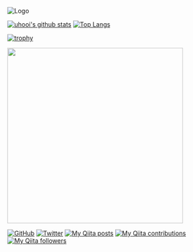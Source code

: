 ![Logo](https://github.com/uhooi/uhooi/blob/main/docs/theuhooi_logo_avenir_alpha.png)

[![uhooi's github stats](https://github-readme-stats.vercel.app/api?username=uhooi&show_icons=true)](https://github.com/uhooi "uhooi's github stats")
[![Top Langs](https://github-readme-stats.vercel.app/api/top-langs/?username=uhooi)](https://github.com/uhooi "Top Langs")

[![trophy](https://github-profile-trophy.vercel.app/?username=uhooi)](https://github.com/uhooi "trophy")

<!--START_SECTION:lapras-card-->
<a href="https://lapras.com/public/uhooi" target="_blank" rel="noopener noreferrer"><img src="https://lapras-card-generator.vercel.app/api/svg?e=4.19&b=2.85&i=4.01&b1=%23020E27&b2=%230E5593&i1=%23030E21&i2=%231688BF&l=en" width="400" ></a>
<!--END_SECTION:lapras-card-->

[![GitHub](https://img.shields.io/github/followers/uhooi?style=social)](https://github.com/uhooi "GitHub")
[![Twitter](https://img.shields.io/twitter/follow/the_uhooi?style=social)](https://twitter.com/the_uhooi "Twitter")
[![My Qiita posts](https://qiita-badge.apiapi.app/s/uhooi/posts.svg)](http://qiita.com/uhooi "My Qiita posts")
[![My Qiita contributions](https://qiita-badge.apiapi.app/s/uhooi/contributions.svg)](http://qiita.com/uhooi "My Qiita contributions")
[![My Qiita followers](https://qiita-badge.apiapi.app/s/uhooi/followers.svg)](http://qiita.com/uhooi "My Qiita followers")

<!--
**uhooi/uhooi** is a ✨ _special_ ✨ repository because its `README.md` (this file) appears on your GitHub profile.

Here are some ideas to get you started:

- 🔭 I’m currently working on ...
- 🌱 I’m currently learning ...
- 👯 I’m looking to collaborate on ...
- 🤔 I’m looking for help with ...
- 💬 Ask me about ...
- 📫 How to reach me: ...
- 😄 Pronouns: ...
- ⚡ Fun fact: ...
-->
